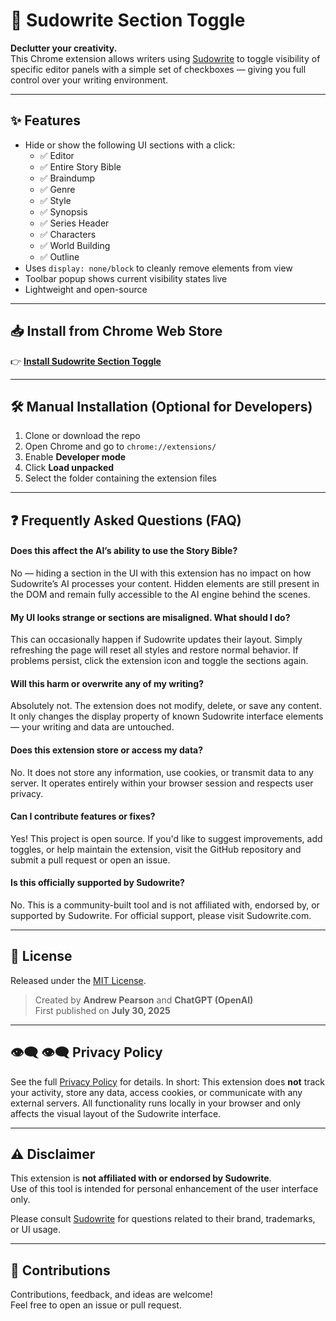 # 🧩 Sudowrite Section Toggle

**Declutter your creativity.**  
This Chrome extension allows writers using [Sudowrite](https://www.sudowrite.com) to toggle visibility of specific editor panels with a simple set of checkboxes — giving you full control over your writing environment.

---

## ✨ Features

- Hide or show the following UI sections with a click:
  - ✅ Editor
  - ✅ Entire Story Bible
  - ✅ Braindump
  - ✅ Genre
  - ✅ Style
  - ✅ Synopsis
  - ✅ Series Header
  - ✅ Characters
  - ✅ World Building
  - ✅ Outline
- Uses `display: none/block` to cleanly remove elements from view
- Toolbar popup shows current visibility states live
- Lightweight and open-source

---

## 📥 Install from Chrome Web Store

👉 **[Install Sudowrite Section Toggle](https://chromewebstore.google.com/detail/sudowrite-section-toggle/edfnfkgcnnoccppimaonifembbkijkoa)**

---

## 🛠 Manual Installation (Optional for Developers)

1. Clone or download the repo
2. Open Chrome and go to `chrome://extensions/`
3. Enable **Developer mode**
4. Click **Load unpacked**
5. Select the folder containing the extension files

---

## ❓ Frequently Asked Questions (FAQ)
#### Does this affect the AI’s ability to use the Story Bible?
No — hiding a section in the UI with this extension has no impact on how Sudowrite’s AI processes your content. Hidden elements are still present in the DOM and remain fully accessible to the AI engine behind the scenes.

#### My UI looks strange or sections are misaligned. What should I do?
This can occasionally happen if Sudowrite updates their layout. Simply refreshing the page will reset all styles and restore normal behavior. If problems persist, click the extension icon and toggle the sections again.

#### Will this harm or overwrite any of my writing?
Absolutely not. The extension does not modify, delete, or save any content. It only changes the display property of known Sudowrite interface elements — your writing and data are untouched.

#### Does this extension store or access my data?
No. It does not store any information, use cookies, or transmit data to any server. It operates entirely within your browser session and respects user privacy.

#### Can I contribute features or fixes?
Yes! This project is open source. If you'd like to suggest improvements, add toggles, or help maintain the extension, visit the GitHub repository and submit a pull request or open an issue.

#### Is this officially supported by Sudowrite?
No. This is a community-built tool and is not affiliated with, endorsed by, or supported by Sudowrite. For official support, please visit Sudowrite.com.

---

## 🧾 License

Released under the [MIT License](LICENSE).

> Created by **Andrew Pearson** and **ChatGPT (OpenAI)**  
> First published on **July 30, 2025**

---

## 👁️‍🗨️ 👁️‍🗨️ Privacy Policy
See the full [Privacy Policy](PRIVACY.md) for details.
In short: This extension does **not** track your activity, store any data, access cookies, or communicate with any external servers. All functionality runs locally in your browser and only affects the visual layout of the Sudowrite interface.

---

## ⚠️ Disclaimer

This extension is **not affiliated with or endorsed by Sudowrite**.  
Use of this tool is intended for personal enhancement of the user interface only.

Please consult [Sudowrite](https://www.sudowrite.com) for questions related to their brand, trademarks, or UI usage.

---

## 🤝 Contributions

Contributions, feedback, and ideas are welcome!  
Feel free to open an issue or pull request.
